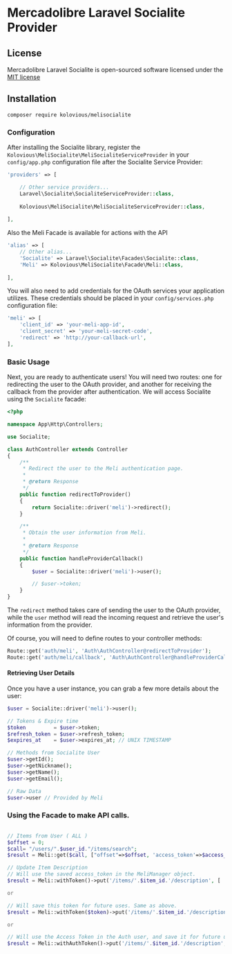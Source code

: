 # Mercadolibre Laravel Socialite Provider


## License

Mercadolibre Laravel Socialite is open-sourced software licensed under the [MIT license](http://opensource.org/licenses/MIT)

## Installation

    composer require kolovious/melisocialite

### Configuration

After installing the Socialite library, register the `Kolovious\MeliSocialite\MeliSocialiteServiceProvider` in your `config/app.php` configuration file after the Socialite Service Provider:

```php
'providers' => [

    // Other service providers...
    Laravel\Socialite\SocialiteServiceProvider::class,
    
    Kolovious\MeliSocialite\MeliSocialiteServiceProvider::class,
    
],
```
Also the Meli Facade is available for actions with the API

```php
'alias' => [
    // Other alias...
    'Socialite' => Laravel\Socialite\Facades\Socialite::class,
    'Meli' => Kolovious\MeliSocialite\Facade\Meli::class,
    
],
```

You will also need to add credentials for the OAuth services your application utilizes. These credentials should be placed in your `config/services.php` configuration file:
```php
'meli' => [
    'client_id' => 'your-meli-app-id',
    'client_secret' => 'your-meli-secret-code',
    'redirect' => 'http://your-callback-url',
],
```
### Basic Usage

Next, you are ready to authenticate users! You will need two routes: one for redirecting the user to the OAuth provider, and another for receiving the callback from the provider after authentication. We will access Socialite using the `Socialite` facade:

```php
<?php

namespace App\Http\Controllers;

use Socialite;

class AuthController extends Controller
{
    /**
     * Redirect the user to the Meli authentication page.
     *
     * @return Response
     */
    public function redirectToProvider()
    {
        return Socialite::driver('meli')->redirect();
    }

    /**
     * Obtain the user information from Meli.
     *
     * @return Response
     */
    public function handleProviderCallback()
    {
        $user = Socialite::driver('meli')->user();

        // $user->token;
    }
}
```

The `redirect` method takes care of sending the user to the OAuth provider, while the `user` method will read the incoming request and retrieve the user's information from the provider.



Of course, you will need to define routes to your controller methods:

```php
Route::get('auth/meli', 'Auth\AuthController@redirectToProvider');
Route::get('auth/meli/callback', 'Auth\AuthController@handleProviderCallback');
```

#### Retrieving User Details

Once you have a user instance, you can grab a few more details about the user:

```php
$user = Socialite::driver('meli')->user();

// Tokens & Expire time
$token         = $user->token;
$refresh_token = $user->refresh_token;
$expires_at    = $user->expires_at; // UNIX TIMESTAMP

// Methods from Socialite User 
$user->getId();
$user->getNickname();
$user->getName();
$user->getEmail();

// Raw Data
$user->user // Provided by Meli

```

### Using the Facade to make API calls.

```php

// Items from User ( ALL ) 
$offset = 0;
$call= "/users/".$user_id."/items/search";
$result = Meli::get($call, ["offset"=>$offset, 'access_token'=>$access_token]);

// Update Item Description
// Will use the saved access_token in the MeliManager object.
$result = Meli::withToken()->put('/items/'.$item_id.'/description', [ 'text' => $this->description ]); 

or

// Will save this token for future uses. Same as above.
$result = Meli::withToken($token)->put('/items/'.$item_id.'/description', [ 'text' => $this->description ]);

or

// Will use the Access Token in the Auth user, and save it for future uses. You can call withToken() the next time and it will work as espected
$result = Meli::withAuthToken()->put('/items/'.$item_id.'/description', [ 'text' => $this->description ]);

```


